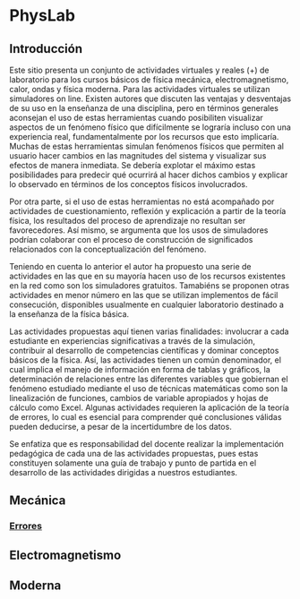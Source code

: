 # PhysLab

## Introducción

Este sitio presenta un conjunto de actividades virtuales y reales (+) de laboratorio para los cursos básicos de fı́sica mecánica, 
electromagnetismo, calor, ondas y física moderna.
Para las actividades virtuales se utilizan simuladores on line. 
Existen autores que discuten las ventajas y desventajas de su uso en la enseñanza de una disciplina, pero en términos 
generales aconsejan el uso de estas herramientas cuando posibiliten visualizar aspectos de un fenómeno fı́sico que difı́cilmente 
se lograrı́a incluso con una experiencia real, fundamentalmente por los recursos que esto implicarı́a.
Muchas de estas herramientas simulan fenómenos fı́sicos que permiten al usuario hacer cambios en las magnitudes del sistema y 
visualizar sus efectos de manera inmediata. Se deberı́a explotar el máximo estas posibilidades para predecir qué ocurrirá 
al hacer dichos cambios y explicar lo observado en términos de los conceptos fı́sicos involucrados. 

Por otra parte, si el uso de estas herramientas no está acompañado por actividades de cuestionamiento, reflexión y explicación 
a partir de la teorı́a fı́sica, los resultados del proceso de aprendizaje no resultan ser favorecedores.
Así mismo, se argumenta que los usos de simuladores podrı́an colaborar con el proceso de construcción de significados relacionados 
con la conceptualización del fenómeno.

Teniendo en cuenta lo anterior el autor ha propuesto una serie de actividades en las que en su mayoría  hacen uso de los 
recursos existentes en la red como son los simuladores gratuitos. Tamabiéns se proponen otras actividades en menor número en las  que se utilizan implementos de fácil consecución,  disponibles usualmente en cualquier laboratorio destinado a la enseñanza de la física básica.

Las actividades propuestas aquí tienen varias finalidades: involucrar a cada estudiante en experiencias significativas a través de la simulación, contribuir al desarrollo de competencias cientı́ficas y dominar conceptos básicos de la fı́sica. Ası́, las actividades tienen un común denominador, el cual implica el manejo de información en forma de tablas y gráficos, la determinación de relaciones entre las diferentes variables que gobiernan el fenómeno estudiado mediante el uso de técnicas matemáticas como son la linealización de funciones, cambios de variable apropiados y hojas de cálculo como Excel. Algunas actividades requieren la aplicación de la teorı́a de errores, lo cual es esencial para comprender qué conclusiones válidas pueden deducirse, a pesar de la incertidumbre de los datos.

Se enfatiza que es responsabilidad del docente realizar la implementación pedagógica de cada una de las actividades propuestas, pues estas constituyen solamente una guı́a de trabajo y punto de partida en el desarrollo de las actividades dirigidas a nuestros estudiantes.
## Mecánica
### [Errores](https://github.com/ladino72/PhysLab/blob/main/Mec%C3%A1nica/Errores.md)
## Electromagnetismo
## Moderna


